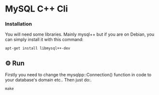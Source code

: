 # MySQL C++ Cli

### Installation
You will need some libraries. Mainly mysql++ but if you are on Debian, you can simply install it with this command:

```
apt-get install libmysql++-dev
```

## ⚙️ Run

Firstly you need to change the mysqlpp::Connection() function in code to your database's domain etc..
Then just do:.

```
make
```



